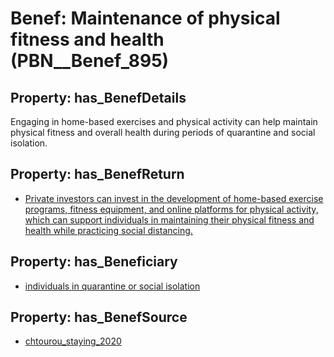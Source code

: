 # Benef: __Maintenance of physical fitness and health__ (PBN__Benef_895)

## Property: has_BenefDetails

Engaging in home-based exercises and physical activity can help maintain physical fitness and overall health during periods of quarantine and social isolation.

## Property: has_BenefReturn

* [Private investors can invest in the development of home-based exercise programs, fitness equipment, and online platforms for physical activity, which can support individuals in maintaining their physical fitness and health while practicing social distancing.](../BenefReturn/PBN__BenefReturn_979)

## Property: has_Beneficiary

* [individuals in quarantine or social isolation](../Stakeholder/PBN__Stakeholder_357)

## Property: has_BenefSource

* [chtourou_staying_2020](../Article/PBN__Article_181)

